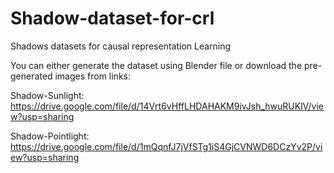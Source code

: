 # Shadow-dataset-for-crl
Shadows datasets for causal representation Learning


You can either generate the dataset using Blender file or download the pre-generated images from links:

Shadow-Sunlight: https://drive.google.com/file/d/14Vrt6vHffLHDAHAKM9ivJsh_hwuRUKlV/view?usp=sharing

Shadow-Pointlight: https://drive.google.com/file/d/1mQqnfJ7jVfSTg1iS4GjCVNWD6DCzYv2P/view?usp=sharing

